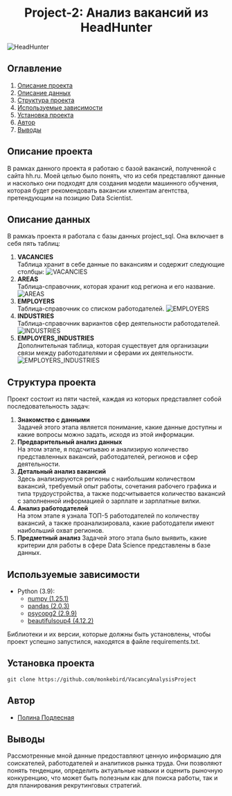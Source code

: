 # <center> Project-2: Анализ вакансий из HeadHunter </center>

![HeadHunter](https://moysite.ru/wp-content/uploads/2021/10/headhunter-logo.jpg)

## Оглавление
1. [Описание проекта](#Описание-проекта)
2. [Описание данных](#Описание-данных)
3. [Структура проекта](#Структура-проекта)
4. [Используемые зависимости](#Используемые-зависимости)
5. [Установка проекта](#Установка-проекта)
6. [Автор](#Автор)
7. [Выводы](#Выводы)

## Описание проекта

В рамках данного проекта я работаю с базой вакансий, полученной с сайта hh.ru. Моей целью было понять, что из себя представляют данные и насколько они подходят для создания модели машинного обучения, которая будет рекомендовать вакансии клиентам агентства, претендующим на позицию Data Scientist.

## Описание данных

В рамкаъ проекта я работала с базы данных project_sql. Она включает в себя пять таблиц:  
1. **VACANCIES**  
  Таблица хранит в себе данные по вакансиям и содержит следующие столбцы:
  ![VACANCIES](https://lms.skillfactory.ru/asset-v1:SkillFactory+DST-3.0+28FEB2021+type@asset+block@SQL_pj2_2_2.png)
2. **AREAS**  
   Таблица-справочник, которая хранит код региона и его название.
   ![AREAS](https://lms.skillfactory.ru/asset-v1:SkillFactory+DST-3.0+28FEB2021+type@asset+block@SQL_pj2_2_3.png)
3. **EMPLOYERS**  
   Таблица-справочник со списком работодателей.
   ![EMPLOYERS](https://lms.skillfactory.ru/asset-v1:SkillFactory+DST-3.0+28FEB2021+type@asset+block@SQL_pj2_2_4.png)
4. **INDUSTRIES**  
   Таблица-справочник вариантов сфер деятельности работодателей.
   ![INDUSTRIES](https://lms.skillfactory.ru/asset-v1:SkillFactory+DST-3.0+28FEB2021+type@asset+block@SQL_pj2_2_5.png)
5. **EMPLOYERS_INDUSTRIES**  
   Дополнительная таблица, которая существует для организации связи между работодателями и сферами их деятельности.
   ![EMPLOYERS_INDUSTRIES](https://lms.skillfactory.ru/asset-v1:SkillFactory+DST-3.0+28FEB2021+type@asset+block@SQL_pj2_2_6.png)
   
## Структура проекта

Проект состоит из пяти частей, каждая из которых представляет собой последовательность задач:
1. **Знакомство с данными**   
   Задачей этого этапа является понимание, какие данные доступны и какие вопросы можно задать, исходя из этой информации.
2. **Предварительный анализ данных**  
   На этом этапе, я подсчитываю и анализирую количество представленных вакансий, работодателей, регионов и сфер деятельности.
3. **Детальный анализ вакансий**  
   Здесь анализируются регионы с наибольшим количеством вакансий, требуемый опыт работы, сочетания рабочего графика и типа трудоустройства, а также подсчитывается количество вакансий с заполненной информацией о зарплате и зарплатные вилки.
4. **Анализ работодателей**  
   На этом этапе я узнала ТОП-5 работодателей по количеству вакансий, а также проанализировала, какие работодатели имеют наибольший охват регионов.
5. **Предметный анализ**
  Задачей этого этапа было выявить, какие критерии для работы в сфере Data Science представлены в базе данных.

## Используемые зависимости

* Python (3.9):
    * [numpy (1.25.1)](https://numpy.org)
    * [pandas (2.0.3)](https://pandas.pydata.org)
    * [psycopg2 (2.9.9)](https://pypi.org/project/psycopg2/)
    * [beautifulsoup4 (4.12.2)](https://pypi.org/project/beautifulsoup4/)

Библиотеки и их версии, которые должны быть установлены, чтобы проект успешно запустился, находятся в файле requirements.txt.

## Установка проекта

```
git clone https://github.com/monkebird/VacancyAnalysisProject
```

## Автор

* [Полина Подлесная](https://vk.com/monkeybird)

  
## Выводы

Рассмотренные мной данные предоставляют ценную информацию для соискателей, работодателей и аналитиков рынка труда. Они позволяют понять тенденции, определить актуальные навыки и оценить рыночную конкуренцию, что может быть полезным как для поиска работы, так и для планирования рекрутинговых стратегий.

